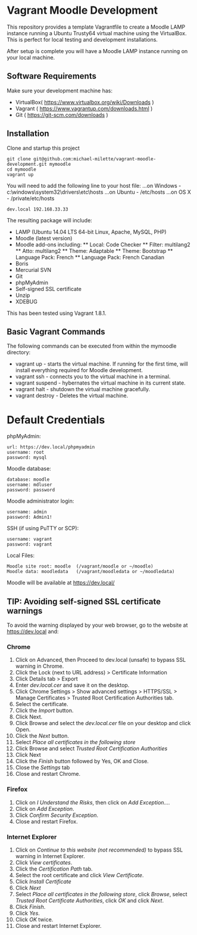 # Vagrant Moodle Development

This repository provides a template Vagrantfile to create a Moodle LAMP instance running a Ubuntu Trusty64 virtual machine
using the VirtualBox. This is perfect for local testing and development installations.

After setup is complete you will have a Moodle LAMP instance running on your local machine.

## Software Requirements

Make sure your development machine has:
* VirtualBox( https://www.virtualbox.org/wiki/Downloads )
* Vagrant ( https://www.vagrantup.com/downloads.html )
* Git ( https://git-scm.com/downloads )

## Installation

Clone and startup this project

    git clone git@github.com:michael-milette/vagrant-moodle-development.git mymoodle
    cd mymoodle
    vagrant up

You will need to add the following line to your host file:
...on Windows - c:\windows\system32\drivers\etc\hosts
...on Ubuntu  - /etc/hosts
...on OS X    - /private/etc/hosts

    dev.local 192.168.33.33


The resulting package will include:
* LAMP (Ubuntu 14.04 LTS 64-bit Linux, Apache, MySQL, PHP)
* Moodle (latest version)
* Moodle add-ons including:
** Local: Code Checker
** Filter: multilang2
** Atto: multilang2
** Theme: Adaptable
** Theme: Bootstrap
** Language Pack: French
** Language Pack: French Canadian
* Boris
* Mercurial SVN
* Git
* phpMyAdmin
* Self-signed SSL certificate
* Unzip
* XDEBUG

This has been tested using Vagrant 1.8.1.

## Basic Vagrant Commands

The following commands can be executed from within the mymoodle directory:

* vagrant up - starts the virtual machine. If running for the first time, will install everything required for Moodle development.
* vagrant ssh - connects you to the virtual machine in a terminal.
* vagrant suspend - hybernates the virtual machine in its current state.
* vagrant halt - shutdown the virtual machine gracefully.
* vagrant destroy - Deletes the virtual machine.

# Default Credentials

phpMyAdmin:

    url: https://dev.local/phpmyadmin
    username: root
    password: mysql

Moodle database:

    database: moodle
    username: mdluser
    password: password

Moodle administrator login:

    username: admin
    password: Admin1!

SSH (if using PuTTY or SCP):

    username: vagrant
    password: vagrant

Local Files:

    Moodle site root: moodle  (/vagrant/moodle or ~/moodle)
    Moodle data: moodledata   (/vagrant/moodledata or ~/moodledata)

Moodle will be available at https://dev.local/

## TIP: Avoiding self-signed SSL certificate warnings

To avoid the warning displayed by your web browser, go to the website at https://dev.local and:

### Chrome
1. Click on Advanced, then Proceed to dev.local (unsafe) to bypass SSL warning in Chrome.
1. Click the Lock (next to URL address) > Certificate Information
1. Click Details tab > Export
1. Enter *dev.local.cer* and save it on the desktop.
1. Click Chrome Settings > Show advanced settings > HTTPS/SSL > Manage Certificates > Trusted Root Certification Authorities tab.
1. Select the certificate.
1. Click the *Import* button.
1. Click Next.
1. Click Browse and select the *dev.local.cer* file on your desktop and click Open.
1. Click the *Next* button.
1. Select *Place all certificates in the following store*
1. Click Browse and select *Trusted Root Certification Authorities*
1. Click Next
1. Click the *Finish* button followed by Yes, OK and Close.
1. Close the *Settings* tab
1. Close and restart Chrome.

### Firefox
1. Click on *I Understand the Risks*, then click on *Add Exception....*
1. Click on *Add Exception*.
1. Click *Confirm Security Exception*.
1. Close and restart Firefox.

### Internet Explorer
1. Click on *Continue to this website (not recommended)* to bypass SSL warning in Internet Explorer.
1. Click *View certificates*.
1. Click the *Certification Path* tab.
1. Select the root certificate and click *View Certificate*.
1. Click *Install Certificate*
1. Click *Next*
1. Select *Place all certificates in the following store*, click *Browse*, select *Trusted Root Certificate Authorities*, click *OK* and click *Next*.
1. Click *Finish*.
1. Click *Yes*.
1. Click *OK* twice.
1. Close and restart Internet Explorer.

